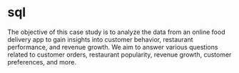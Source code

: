 # sql
The objective of this case study is to analyze the data from an online food delivery app to gain insights into customer behavior, restaurant performance, and revenue growth.  We aim to answer various questions related to customer orders, restaurant popularity, revenue growth, customer preferences, and more.
